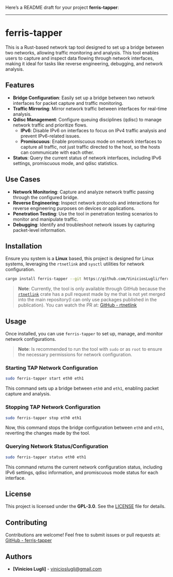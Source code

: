 Here’s a README draft for your project **ferris-tapper**:

---

# ferris-tapper

This is a Rust-based network tap tool designed to set up a bridge between two networks, allowing traffic monitoring and analysis. This tool enables users to capture and inspect data flowing through network interfaces, making it ideal for tasks like reverse engineering, debugging, and network analysis.

## Features

-   **Bridge Configuration**: Easily set up a bridge between two network interfaces for packet capture and traffic monitoring.
-   **Traffic Mirroring**: Mirror network traffic between interfaces for real-time analysis.
-   **Qdisc Management**: Configure queuing disciplines (qdisc) to manage network traffic and prioritize flows.
    -   **IPv6**: Disable IPv6 on interfaces to focus on IPv4 traffic analysis and prevent IPv6-related issues.
    -   **Promiscuous**: Enable promiscuous mode on network interfaces to capture all traffic, not just traffic directed to the host, so the hosts can communicate with each other.
-   **Status**: Query the current status of network interfaces, including IPv6 settings, promiscuous mode, and qdisc statistics.

## Use Cases

-   **Network Monitoring**: Capture and analyze network traffic passing through the configured bridge.
-   **Reverse Engineering**: Inspect network protocols and interactions for reverse engineering purposes on devices or applications.
-   **Penetration Testing**: Use the tool in penetration testing scenarios to monitor and manipulate traffic.
-   **Debugging**: Identify and troubleshoot network issues by capturing packet-level information.

## Installation

Ensure you system is a **Linux** based, this project is designed for Linux systems, leveraging the `rtnetlink` and `sysctl` utilities for network configuration.

```bash
cargo install ferris-tapper --git https://github.com/ViniciosLugli/ferris-tapper
```

> **Note**: Currently, the tool is only available through GitHub because the [`rtnetlink`](https://github.com/rust-netlink/rtnetlink) crate has a pull request made by me that is not yet merged into the main repository(I can only use packages published in the publication). You can watch the PR at: [GitHub - rtnetlink](https://github.com/rust-netlink/rtnetlink/pull/79)

## Usage

Once installed, you can use `ferris-tapper` to set up, manage, and monitor network configurations.

> **Note**: Is recommended to run the tool with `sudo` or as `root` to ensure the necessary permissions for network configuration.

### Starting TAP Network Configuration

```bash
sudo ferris-tapper start eth0 eth1
```

This command sets up a bridge between `eth0` and `eth1`, enabling packet capture and analysis.

### Stopping TAP Network Configuration

```bash
sudo ferris-tapper stop eth0 eth1
```

Now, this command stops the bridge configuration between `eth0` and `eth1`, reverting the changes made by the tool.

### Querying Network Status/Configuration

```bash
sudo ferris-tapper status eth0 eth1
```

This command returns the current network configuration status, including IPv6 settings, qdisc information, and promiscuous mode status for each interface.

## License

This project is licensed under the **GPL-3.0**. See the [LICENSE](LICENSE) file for details.

## Contributing

Contributions are welcome! Feel free to submit issues or pull requests at: [GitHub - ferris-tapper](https://github.com/ViniciosLugli/ferris-tapper)

## Authors

-   **[Vinicios Lugli]** - [vinicioslugli@gmail.com](mailto:vinicioslugli@gmail.com)
